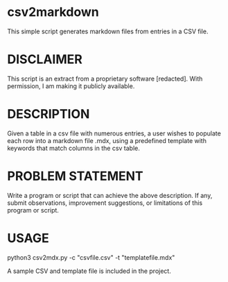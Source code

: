 # csv2markdown
This simple script generates markdown files from entries in a CSV file.

# DISCLAIMER
This script is an extract from a proprietary software [redacted]. With permission, I am 
  making it publicly available. 

# DESCRIPTION
Given a table in a csv file with numerous entries, a user wishes to populate each row into
  a markdown file .mdx, using a predefined template with keywords that match columns in the
  csv table.

# PROBLEM STATEMENT
  Write a program or script that can achieve the above description. If any, submit
  observations, improvement suggestions, or limitations of this program or script.

# USAGE
python3 csv2mdx.py -c "csvfile.csv" -t "templatefile.mdx"

A sample CSV and template file is included in the project.

